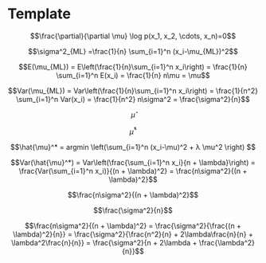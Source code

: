 # Template
$$\frac{\partial}{\partial \mu} \log p(x_1, x_2, \cdots, x_n)=0$$

$$\sigma^2_{ML} =\frac{1}{n} \sum_{i=1}^n (x_i-\mu_{ML})^2$$

$$E(\mu_{ML}) = E\left(\frac{1}{n}\sum_{i=1}^n x_i\right) = \frac{1}{n} \sum_{i=1}^n E(x_i) = \frac{1}{n} n\mu = \mu$$

$$Var(\mu_{ML}) = Var\left(\frac{1}{n}\sum_{i=1}^n x_i\right) = \frac{1}{n^2} \sum_{i=1}^n Var(x_i) = \frac{1}{n^2} n\sigma^2 = \frac{\sigma^2}{n}$$

$$\hat{\mu}$$

$$\hat{\mu}^*$$

$$\hat{\mu}^* = argmin \left(\sum_{i=1}^n (x_i-\mu)^2 + λ \mu^2 \right) $$

$$Var(\hat{\mu}^*) = Var\left(\frac{\sum_{i=1}^n x_i}{n + \lambda}\right) = \frac{Var(\sum_{i=1}^n x_i)}{(n + \lambda)^2} = \frac{n\sigma^2}{(n + \lambda)^2}$$

$$\frac{n\sigma^2}{(n + \lambda)^2}$$

$$\frac{\sigma^2}{n}$$

$$\frac{n\sigma^2}{(n + \lambda)^2} = \frac{\sigma^2}{\frac{(n + \lambda)^2}{n}} = \frac{\sigma^2}{\frac{n^2}{n} + 2\lambda\frac{n}{n} + \lambda^2\frac{n}{n}} = \frac{\sigma^2}{n + 2\lambda + \frac{\lambda^2}{n}}$$